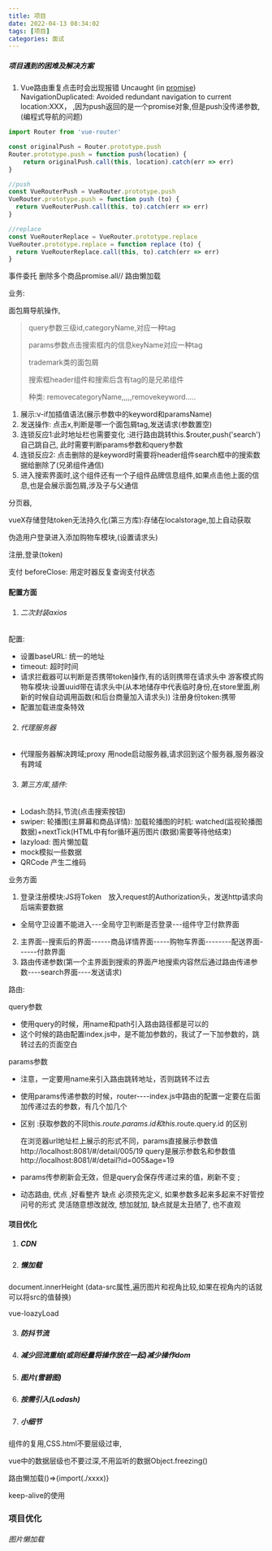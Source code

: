 ```yaml
---
title: 项目
date: 2022-04-13 08:34:02
tags: [项目]
categories: 面试
---
```


##### 项目遇到的困难及解决方案

1. Vue路由重复点击时会出现报错 Uncaught (in [promise](https://so.csdn.net/so/search?q=promise&spm=1001.2101.3001.7020)) NavigationDuplicated: Avoided redundant navigation to current location:XXX， ,因为push返回的是一个promise对象,但是push没传递参数,(编程式导航的问题)

```js
import Router from 'vue-router'

const originalPush = Router.prototype.push
Router.prototype.push = function push(location) {
	return originalPush.call(this, location).catch(err => err)
}

```

```js
//push
const VueRouterPush = VueRouter.prototype.push
VueRouter.prototype.push = function push (to) {
  return VueRouterPush.call(this, to).catch(err => err)
}

//replace
const VueRouterReplace = VueRouter.prototype.replace
VueRouter.prototype.replace = function replace (to) {
  return VueRouterReplace.call(this, to).catch(err => err)
}
```



事件委托             删除多个商品promise.all//             路由懒加载

业务:



面包屑导航操作,

> query参数三级id,categoryName,对应一种tag
>
> params参数点击搜索框内的信息keyName对应一种tag
>
> trademark类的面包屑
>
> 搜索框header组件和搜索后含有tag的是兄弟组件
>
> 种类: removecategoryName,,,,,removekeyword.....

1. 展示:v-if加插值语法(展示参数中的keyword和paramsName)
1. 发送操作: 点击x,判断是哪一个面包屑tag,发送请求(参数置空)
1. 连锁反应1:此时地址栏也需要变化  :进行路由跳转this.$router,push('search')自己跳自己, 此时需要判断params参数和query参数
1. 连锁反应2: 点击删除的是keyword时需要将header组件search框中的搜索数据给删除了(兄弟组件通信) 
1. 进入搜索界面时,这个组件还有一个子组件品牌信息组件,如果点击他上面的信息,也是会展示面包屑,涉及子与父通信







 分页器,

vueX存储登陆token无法持久化(第三方库):存储在localstorage,加上自动获取

伪造用户登录进入添加购物车模块,(设置请求头)

注册,登录(token)

 支付  beforeClose:   用定时器反复查询支付状态







#### 配置方面

1. ###### 二次封装axios

配置:

* 设置baseURL: 统一的地址
* timeout: 超时时间
* 请求拦截器可以判断是否携带token操作,有的话则携带在请求头中      游客模式购物车模块:设置uuid带在请求头中(从本地储存中代表临时身份,在store里面,刷新的时候自动调用函数(和后台商量加入请求头))      注册身份token:携带
* 配置加载进度条特效



2. ###### 代理服务器

* 代理服务器解决跨域;proxy  用node启动服务器,请求回到这个服务器,服务器没有跨域

  

3. ###### 第三方库,插件: 

* Lodash:防抖,节流(点击搜索按钮)
* swiper: 轮播图(主屏幕和商品详情):  加载轮播图的时机: watched(监视轮播图数据)+nextTick(HTML中有for循环遍历图片(数据)需要等待他结束)
* lazyload:  图片懒加载
* mock模拟一些数据
* QRCode  产生二维码



业务方面

1. 登录注册模块:JS将Token　放入request的Authorization头，发送http请求向后端索要数据

*  全局守卫设置不能进入---全局守卫判断是否登录---组件守卫付款界面

2. 主界面--搜索后的界面------商品详情界面-----购物车界面--------配送界面------付款界面
3. 路由传递参数(第一个主界面到搜索的界面产地搜索内容然后通过路由传递参数----search界面----发送请求)





路由: 

query参数

* 使用query的时候，用name和path引入路由路径都是可以的
* 这个时候的路由配置index.js中，是不能加参数的，我试了一下加参数的，跳转过去的页面空白

params参数	

* 注意，一定要用name来引入路由跳转地址，否则跳转不过去

* 使用params传递参数的时候，router----index.js中路由的配置一定要在后面加传递过去的参数，有几个加几个

* 区别 :获取参数的不同this.$route.params.id 和 this.$route.query.id 的区别

  在浏览器url地址栏上展示的形式不同，params直接展示参数值 http://localhost:8081/#/detail/005/19
  query是展示参数名和参数值http://localhost:8081/#/detail?id=005&age=19

* params传参刷新会无效，但是query会保存传递过来的值，刷新不变 ;

* 动态路由, 优点 ,好看整齐 缺点 必须预先定义, 如果参数多起来多起来不好管控
  问号的形式 灵活随意想改就改, 想加就加, 缺点就是太丑陋了, 也不直观







#### 项目优化

1. ##### CDN

2. ##### 懒加载  

document.innerHeight    (data-src属性,遍历图片和视角比较,如果在视角内的话就可以将src的值替换)    

vue-loazyLoad

3. ##### 防抖节流

4. ##### 减少回流重绘(或则经量将操作放在一起)减少操作dom

5. ##### 图片(雪碧图)

6. ##### 按需引入(Lodash)

7. ##### 小细节

组件的复用,CSS.html不要层级过审,

vue中的数据层级也不要过深,不用监听的数据Object.freezing() 

路由懒加载()=>{import(./xxxx)}

keep-alive的使用













 





























































### 项目优化

###### 图片懒加载































